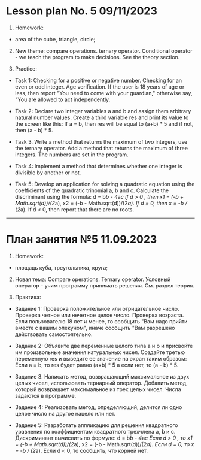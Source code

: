 # Lesson plan No. 5 09/11/2023

1. Homework:
- area of the cube, triangle, circle;

2. New theme:
   compare operations. ternary operator.
   Conditional operator - we teach the program to make decisions.
   See the theory section.

3. Practice:

- Task 1:
  Checking for a positive or negative number.
  Checking for an even or odd integer.
  Age verification. If the user is 18 years of age or less, then report "You need to
  come with your guardian," otherwise say, "You are allowed to act independently.

- Task 2:
  Declare two integer variables a and b and assign them arbitrary natural number values.
  Create a third variable res and print its value to the screen like this:
  If a = b, then res will be equal to (a+b) * 5 and if not, then (a - b) * 5.

- Task 3. Write a method that returns the maximum of two integers, use the ternary operator.
  Add a method that returns the maximum of three integers. The numbers are set in the program.

- Task 4:
  Implement a method that determines whether one integer is divisible by another or not.

- Task 5:
  Develop an application for solving a quadratic equation using the coefficients of the quadratic trinomial a, b and c.
  Calculate the discriminant using the formula: d = b*b - 4*a*c
  If d > 0 , then x1 = (-b + Math.sqrt(d))/(2*a), x2 = (-b - Math.sqrt(d))/(2*a).
  If d = 0, then x = -b / (2*a).
  If d < 0, then report that there are no roots.


___________________________________________
# План занятия №5 11.09.2023

1. Homework:
- площадь куба, треугольника, круга;

2. Новая тема:
   Compare operations. Ternary operator.
   Условный оператор - учим программу принимать решения.
   См. раздел теория.

3. Практика:

- Задание 1:
  Проверка положительное или отрицательное число.
  Проверка четное или нечетное целое число.
  Проверка возраста. Если пользователю 18 лет и менее, то сообщить "Вам надо
  прийти вместе с вашим опекуном", иначе сообщить "Вам разрешено действовать самостоятельно.

- Задание 2:
  Объявите две переменные целого типа a и b и присвойте им произвольные значения натуральных чисел.
  Создайте третью переменную res и выведите ее значение на экран таким образом:
  Если a = b, то res будет равно (a+b) * 5 a если нет, то (a - b) * 5.

- Задание 3. Написать метод, возвращающий максимальное из двух целых чисел, использовать тернарный оператор.
  Добавить метод, который возвращает максимальное из трех целых чисел. Числа задаются в программе.

- Задание 4:
  Реализовать метод, определяющий, делится ли одно целое число на другое нацело или нет.

- Задание 5:
  Разработать аппликацию для решения квадратного уравнения по коэффициентам квадратного трехчлена а, b и с.
  Дискриминант вычислить по формуле: d = b*b - 4*a*c
  Если d > 0 , то x1 = (-b + Math.sqrt(d))/(2*a), x2 = (-b - Math.sqrt(d))/(2*a).
  Если d = 0, то x = -b / (2*a).
  Если d < 0, то сообщить, что корней нет. 


